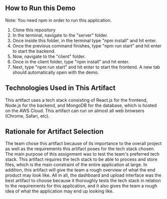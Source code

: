 ## How to Run this Demo

Note: You need npm in order to run this application.

1. Clone this repository
2. In the terminal, navigate to the "server" folder.
3. Once inside this folder, in the terminal type "npm install" and hit enter.
4. Once the previous command finishes, type "npm run start" and hit enter to start the backend.
5. Now, navigate to the "client" folder.
6. Once in the client folder, type "npm install" and hit enter.
7. Next, type "npm run start" and hit enter to start the frontend. A new tab should automatically open with the demo.

## Technologies Used in This Artifact

This artifact uses a tech stack consisting of React.js for the frontend, Node.js for the backend, and MongoDB for the database, which is hosted on the AWS Cloud. This artifact can run on almost all web browsers (Chrome, Safari, etc).

## Rationale for Artifact Selection

The team chose this artifact because of its importance to the overall project as well as the requirements this artifact poses for the tech stack chosen. The main purpose of this assignment was to test the team's preferred tech stack. This artifact requires the tech stack to be able to process and store files, which is the main constraint of the entire application at large. In addition, this artifact will give the team a rough overview of what the end product may look like. All in all, the dashboard and upload interface was the best artifact to choose because it thoroughly tests the tech stack in relation to the requirements for this application, and it also gives the team a rough idea of what the application may end up looking like.
